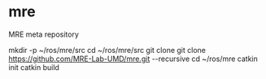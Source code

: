 # mre
MRE meta repository

mkdir -p ~/ros/mre/src
cd ~/ros/mre/src
git clone git clone https://github.com/MRE-Lab-UMD/mre.git --recursive
cd ~/ros/mre
catkin init
catkin build
